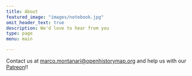 ```yaml
---
title: About
featured_image: "images/notebook.jpg"
omit_header_text: true
description: We'd love to hear from you
type: page
menu: main

---
```


Contact us at <a href="mailto:marco.montanari@openhistorymap.org">marco.montanari@openhistorymap.org</a> and help us with our [Patreon](https://www.patreon.com/openfantasymap)!!